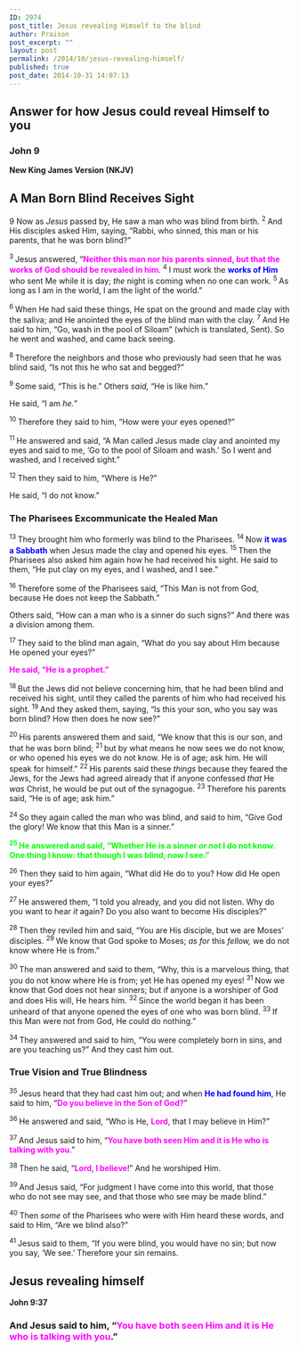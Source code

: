 ```yaml
---
ID: 2974
post_title: Jesus revealing Himself to the blind
author: Praison
post_excerpt: ""
layout: post
permalink: /2014/10/jesus-revealing-himself/
published: true
post_date: 2014-10-31 14:07:13
---
```

<h2>Answer for how Jesus could reveal Himself to you</h2>
<h3><strong>John 9</strong></h3>
<strong>New King James Version (NKJV)</strong>
<h2><strong>A Man Born Blind Receives Sight</strong></h2>
<p class="chapter-1"><span class="text John-9-1"><span class="chapternum">9 </span>Now as <i>Jesus</i> passed by, He saw a man who was blind from birth. </span> <span id="en-NKJV-26443" class="text John-9-2"><sup class="versenum">2 </sup>And His disciples asked Him, saying, “Rabbi, who sinned, this man or his parents, that he was born blind?”</span></p>
<span id="en-NKJV-26444" class="text John-9-3"><sup class="versenum">3 </sup>Jesus answered, <span class="woj">“<span style="color: #ff00ff;"><strong>Neither this man nor his parents sinned, but that the works of God should be revealed in him</strong></span>.</span> </span> <span id="en-NKJV-26445" class="text John-9-4"><sup class="versenum">4 </sup><span class="woj">I</span><span class="woj"> must work the <span style="color: #0000ff;"><strong>works of Him</strong></span> who sent Me while it is day; <i>the</i> night is coming when no one can work.</span> </span> <span id="en-NKJV-26446" class="text John-9-5"><sup class="versenum">5 </sup><span class="woj">As long as I am in the world, I am the light of the world.”</span></span>

<span id="en-NKJV-26447" class="text John-9-6"><sup class="versenum">6 </sup>When He had said these things, He spat on the ground and made clay with the saliva; and He anointed the eyes of the blind man with the clay. </span> <span id="en-NKJV-26448" class="text John-9-7"><sup class="versenum">7 </sup>And He said to him, <span class="woj">“Go, wash in the pool of Siloam”</span> (which is translated, Sent). So he went and washed, and came back seeing.</span>

<span id="en-NKJV-26449" class="text John-9-8"><sup class="versenum">8 </sup>Therefore the neighbors and those who previously had seen that he was blind said, “Is not this he who sat and begged?”</span>

<span id="en-NKJV-26450" class="text John-9-9"><sup class="versenum">9 </sup>Some said, “This is he.” Others <i>said,</i> “He is like him.”</span>

<span class="text John-9-9">He said, “I am <i>he.</i>”</span>

<span id="en-NKJV-26451" class="text John-9-10"><sup class="versenum">10 </sup>Therefore they said to him, “How were your eyes opened?”</span>

<span id="en-NKJV-26452" class="text John-9-11"><sup class="versenum">11 </sup>He answered and said, “A Man called Jesus made clay and anointed my eyes and said to me, <span class="woj">‘Go to the pool of</span><span class="woj"> Siloam and wash.’</span> So I went and washed, and I received sight.”</span>

<span id="en-NKJV-26453" class="text John-9-12"><sup class="versenum">12 </sup>Then they said to him, “Where is He?”</span>

<span class="text John-9-12">He said, “I do not know.”</span>
<h3><span id="en-NKJV-26454" class="text John-9-13">The Pharisees Excommunicate the Healed Man</span></h3>
<span class="text John-9-13"><sup class="versenum">13 </sup>They brought him who formerly was blind to the Pharisees. </span> <span id="en-NKJV-26455" class="text John-9-14"><sup class="versenum">14 </sup>Now <span style="color: #0000ff;"><strong>it was a Sabbath</strong></span> when Jesus made the clay and opened his eyes. </span> <span id="en-NKJV-26456" class="text John-9-15"><sup class="versenum">15 </sup>Then the Pharisees also asked him again how he had received his sight. He said to them, “He put clay on my eyes, and I washed, and I see.”</span>

<span id="en-NKJV-26457" class="text John-9-16"><sup class="versenum">16 </sup>Therefore some of the Pharisees said, “This Man is not from God, because He does not keep the Sabbath.”</span>

<span class="text John-9-16">Others said, “How can a man who is a sinner do such signs?” And there was a division among them.</span>

<span id="en-NKJV-26458" class="text John-9-17"><sup class="versenum">17 </sup>They said to the blind man again, “What do you say about Him because He opened your eyes?”</span>

<span style="color: #ff00ff;"><strong><span class="text John-9-17">He said, “He is a prophet.”</span></strong></span>

<span id="en-NKJV-26459" class="text John-9-18"><sup class="versenum">18 </sup>But the Jews did not believe concerning him, that he had been blind and received his sight, until they called the parents of him who had received his sight. </span> <span id="en-NKJV-26460" class="text John-9-19"><sup class="versenum">19 </sup>And they asked them, saying, “Is this your son, who you say was born blind? How then does he now see?”</span>

<span id="en-NKJV-26461" class="text John-9-20"><sup class="versenum">20 </sup>His parents answered them and said, “We know that this is our son, and that he was born blind; </span> <span id="en-NKJV-26462" class="text John-9-21"><sup class="versenum">21 </sup>but by what means he now sees we do not know, or who opened his eyes we do not know. He is of age; ask him. He will speak for himself.” </span> <span id="en-NKJV-26463" class="text John-9-22"><sup class="versenum">22 </sup>His parents said these <i>things</i> because they feared the Jews, for the Jews had agreed already that if anyone confessed <i>that</i> He <i>was</i> Christ, he would be put out of the synagogue. </span> <span id="en-NKJV-26464" class="text John-9-23"><sup class="versenum">23 </sup>Therefore his parents said, “He is of age; ask him.”</span>

<span id="en-NKJV-26465" class="text John-9-24"><sup class="versenum">24 </sup>So they again called the man who was blind, and said to him, “Give God the glory! We know that this Man is a sinner.”</span>

<span style="color: #00ff00;"><strong><span id="en-NKJV-26466" class="text John-9-25"><sup class="versenum">25 </sup>He answered and said, “Whether He is a sinner <i>or not</i> I do not know. One thing I know: that though I was blind, now I see.”</span></strong></span>

<span id="en-NKJV-26467" class="text John-9-26"><sup class="versenum">26 </sup>Then they said to him again, “What did He do to you? How did He open your eyes?”</span>

<span id="en-NKJV-26468" class="text John-9-27"><sup class="versenum">27 </sup>He answered them, “I told you already, and you did not listen. Why do you want to hear <i>it</i> again? Do you also want to become His disciples?”</span>

<span id="en-NKJV-26469" class="text John-9-28"><sup class="versenum">28 </sup>Then they reviled him and said, “You are His disciple, but we are Moses’ disciples. </span> <span id="en-NKJV-26470" class="text John-9-29"><sup class="versenum">29 </sup>We know that God spoke to Moses; <i>as for</i> this <i>fellow,</i> we do not know where He is from.”</span>

<span id="en-NKJV-26471" class="text John-9-30"><sup class="versenum">30 </sup>The man answered and said to them, “Why, this is a marvelous thing, that you do not know where He is from; yet He has opened my eyes! </span> <span id="en-NKJV-26472" class="text John-9-31"><sup class="versenum">31 </sup>Now we know that God does not hear sinners; but if anyone is a worshiper of God and does His will, He hears him. </span> <span id="en-NKJV-26473" class="text John-9-32"><sup class="versenum">32 </sup>Since the world began it has been unheard of that anyone opened the eyes of one who was born blind. </span> <span id="en-NKJV-26474" class="text John-9-33"><sup class="versenum">33 </sup>If this Man were not from God, He could do nothing.”</span>

<span id="en-NKJV-26475" class="text John-9-34"><sup class="versenum">34 </sup>They answered and said to him, “You were completely born in sins, and are you teaching us?” And they cast him out.</span>
<h3><span id="en-NKJV-26476" class="text John-9-35">True Vision and True Blindness</span></h3>
<span class="text John-9-35"><sup class="versenum">35 </sup>Jesus heard that they had cast him out; and when <strong><span style="color: #0000ff;">He had found him</span></strong>, He said to him, <span class="woj">“<span style="color: #ff00ff;"><strong>Do you believe in the Son of God?</strong></span>”</span></span>

<span id="en-NKJV-26477" class="text John-9-36"><sup class="versenum">36 </sup>He answered and said, “Who is He, <span style="color: #ff00ff;"><strong>Lord</strong></span>, that I may believe in Him?”</span>

<span id="en-NKJV-26478" class="text John-9-37"><sup class="versenum">37 </sup>And Jesus said to him, <span class="woj">“<span style="color: #ff00ff;"><strong>You have both seen Him and it is He who is talking with you</strong></span>.”</span></span>

<span id="en-NKJV-26479" class="text John-9-38"><sup class="versenum">38 </sup>Then he said, “<span style="color: #ff00ff;"><strong>Lord, I believe</strong></span>!” And he worshiped Him.</span>

<span id="en-NKJV-26480" class="text John-9-39"><sup class="versenum">39 </sup>And Jesus said, <span class="woj">“For judgment I have come into this world, that those who do not see may see, and that those who see may be made blind.”</span></span>

<span id="en-NKJV-26481" class="text John-9-40"><sup class="versenum">40 </sup>Then <i>some</i> of the Pharisees who were with Him heard these words, and said to Him, “Are we blind also?”</span>

<span id="en-NKJV-26482" class="text John-9-41"><sup class="versenum">41 </sup>Jesus said to them, <span class="woj">“If you were blind, you would have no sin; but now you say, ‘We see.’ Therefore your sin remains.</span></span>
<h2><strong>Jesus revealing himself</strong></h2>
<strong>John 9:37</strong>
<h3><span id="en-NKJV-26478" class="text John-9-37">And Jesus said to him, <span class="woj">“<span style="color: #ff00ff;"><strong>You have both seen Him and it is He who is talking with you</strong></span>.”</span></span></h3>
